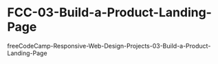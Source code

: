 # FCC-03-Build-a-Product-Landing-Page
freeCodeCamp-Responsive-Web-Design-Projects-03-Build-a-Product-Landing-Page
